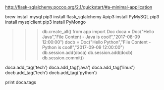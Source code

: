 http://flask-sqlalchemy.pocoo.org/2.1/quickstart/#a-minimal-application

brew install mysql
pip3 install flask_sqlalchemy
#pip3 install PyMySQL
 pip3 install mysqlclient
pip3 install PyMongo



>>> db.create_all()
>>> from app import Doc
>>> doca = Doc("Hello Java","File Content - Java is cool!","2017-08-09 12:00:00")
>>> docb = Doc("Hello Python","File Content - Python is cool!","2017-09-09 12:00:00")
>>> db.session.add(doca)
>>> db.session.add(docb)
>>> db.session.commit()

doca.add_tag('tech')
doca.add_tag('java')
doca.add_tag('linux')
docb.add_tag('tech')
docb.add_tag('python')

print doca.tags